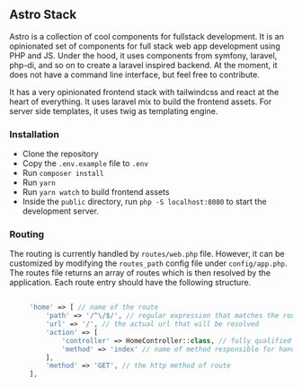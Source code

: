 ## Astro Stack
Astro is a collection of cool components for fullstack development. 
It is an opinionated set of components for full stack web app development using PHP and JS.
Under the hood, it uses components from symfony, laravel, php-di, and so on to create 
a laravel inspired backend. At the moment, it does not have a command line interface, but feel free to contribute.

It has a very opinionated frontend stack with tailwindcss and react at the heart of everything.
It uses laravel mix to build the frontend assets. For server side templates, it uses twig as templating engine.

### Installation

- Clone the repository
- Copy the `.env.example` file to `.env`
- Run `composer install`
- Run `yarn`
- Run `yarn watch` to build frontend assets
- Inside the `public` directory, run `php -S localhost:8080` to start the development server.

### Routing

The routing is currently handled by `routes/web.php` file. However, it can be customized by modifying the `routes_path` config file under `config/app.php`.
The routes file returns an array of routes which is then resolved by the application.
Each route entry should have the following structure.

```php
 
 ​    ​'home'​ => [ // name of the route
 ​        ​'path'​ => ​'/^\/$/'​, // regular expression that matches the route
 ​        ​'url'​ => ​'/'​, // the actual url that will be resolved
 ​        ​'action'​ => [ 
 ​            ​'controller'​ => ​HomeController​::class, // fully qualified class name of the controller responsible for handling the route
 ​            ​'method'​ => ​'index' // name of method responsible for handling the request
 ​        ], 
 ​        ​'method'​ => ​'GET'​, // the http method of route
 ​    ],

```
